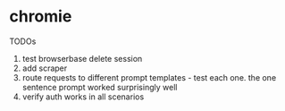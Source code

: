 # chromie

TODOs
1. test browserbase delete session
2. add scraper
3. route requests to different prompt templates - test each one. the one sentence prompt worked surprisingly well
4. verify auth works in all scenarios
